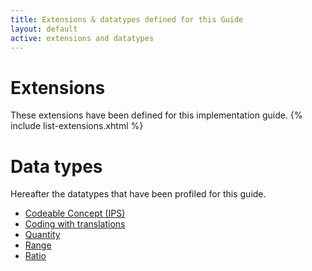 ```yaml
---
title: Extensions & datatypes defined for this Guide
layout: default
active: extensions and datatypes
---
```



# Extensions

These extensions have been defined for this implementation guide.
{% include list-extensions.xhtml %}


# Data types

Hereafter the datatypes that have been profiled for this guide.
 * <a href="StructureDefinition-CodeableConcept-uv-ips.xml.html">Codeable Concept (IPS)</a>
 * <a href="StructureDefinition-Coding-uv-ips.xml.html">Coding with translations</a>
 * <a href="StructureDefinition-Quantity-uv-ips.xml.html">Quantity</a>
 * <a href="StructureDefinition-Range-uv-ips.xml.html">Range</a>
 * <a href="StructureDefinition-Ratio-uv-ips.xml.html">Ratio</a>

